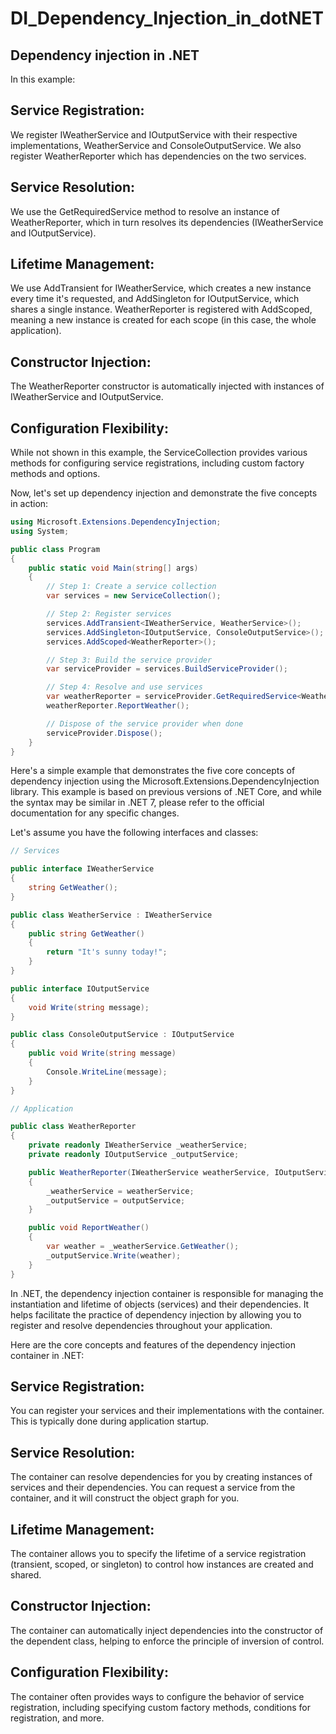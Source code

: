 # DI_Dependency_Injection_in_dotNET

## Dependency injection in .NET

In this example:

## Service Registration: 
We register IWeatherService and IOutputService with their respective implementations, WeatherService and ConsoleOutputService. 
We also register WeatherReporter which has dependencies on the two services.

## Service Resolution: 
We use the GetRequiredService method to resolve an instance of WeatherReporter, which in turn resolves its dependencies (IWeatherService and IOutputService).

## Lifetime Management: 
We use AddTransient for IWeatherService, which creates a new instance every time it's requested, and AddSingleton for IOutputService, which shares a single instance. 
WeatherReporter is registered with AddScoped, meaning a new instance is created for each scope (in this case, the whole application).

## Constructor Injection: 
The WeatherReporter constructor is automatically injected with instances of IWeatherService and IOutputService.

## Configuration Flexibility: 
While not shown in this example, the ServiceCollection provides various methods for configuring service registrations, including custom factory methods and options.

Now, let's set up dependency injection and demonstrate the five concepts in action:

```csharp
using Microsoft.Extensions.DependencyInjection;
using System;

public class Program
{
    public static void Main(string[] args)
    {
        // Step 1: Create a service collection
        var services = new ServiceCollection();

        // Step 2: Register services
        services.AddTransient<IWeatherService, WeatherService>();
        services.AddSingleton<IOutputService, ConsoleOutputService>();
        services.AddScoped<WeatherReporter>();

        // Step 3: Build the service provider
        var serviceProvider = services.BuildServiceProvider();

        // Step 4: Resolve and use services
        var weatherReporter = serviceProvider.GetRequiredService<WeatherReporter>();
        weatherReporter.ReportWeather();

        // Dispose of the service provider when done
        serviceProvider.Dispose();
    }
}
```

Here's a simple example that demonstrates the five core concepts of dependency injection using the Microsoft.Extensions.DependencyInjection library. This example is based on previous versions of .NET Core, and while the syntax may be similar in .NET 7, please refer to the official documentation for any specific changes.

Let's assume you have the following interfaces and classes:

```csharp
// Services

public interface IWeatherService
{
    string GetWeather();
}

public class WeatherService : IWeatherService
{
    public string GetWeather()
    {
        return "It's sunny today!";
    }
}

public interface IOutputService
{
    void Write(string message);
}

public class ConsoleOutputService : IOutputService
{
    public void Write(string message)
    {
        Console.WriteLine(message);
    }
}

// Application

public class WeatherReporter
{
    private readonly IWeatherService _weatherService;
    private readonly IOutputService _outputService;

    public WeatherReporter(IWeatherService weatherService, IOutputService outputService)
    {
        _weatherService = weatherService;
        _outputService = outputService;
    }

    public void ReportWeather()
    {
        var weather = _weatherService.GetWeather();
        _outputService.Write(weather);
    }
}
```

In .NET, the dependency injection container is responsible for managing the instantiation and lifetime of objects (services) and their dependencies. It helps facilitate the practice of dependency injection by allowing you to register and resolve dependencies throughout your application.

Here are the core concepts and features of the dependency injection container in .NET:

## Service Registration: 
You can register your services and their implementations with the container. This is typically done during application startup.

## Service Resolution: 
The container can resolve dependencies for you by creating instances of services and their dependencies. You can request a service from the container, and it will construct the object graph for you.

## Lifetime Management: 
The container allows you to specify the lifetime of a service registration (transient, scoped, or singleton) to control how instances are created and shared.

## Constructor Injection: 
The container can automatically inject dependencies into the constructor of the dependent class, helping to enforce the principle of inversion of control.

## Configuration Flexibility: 
The container often provides ways to configure the behavior of service registration, including specifying custom factory methods, conditions for registration, and more.
